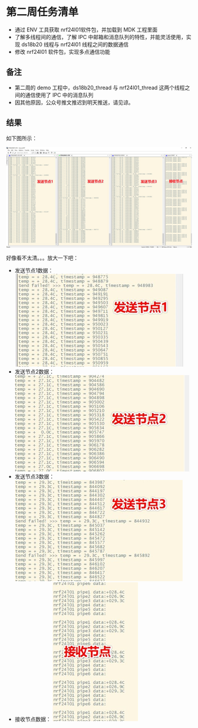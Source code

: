 # 第二周任务清单

- 通过 ENV 工具获取 nrf24l01软件包，并加载到 MDK 工程里面
- 了解多线程间的通信，了解 IPC 中邮箱和消息队列的特性，并能灵活使用，实现 ds18b20 线程与 nrf24l01 线程之间的数据通信
- 修改 nrf24l01 软件包，实现多点通信功能

## 备注

- 第二周的 demo 工程中，ds18b20_thread 与 nrf24l01_thread 这两个线程之间的通信使用了 IPC 中的消息队列
- 因其他原因，公众号推文推迟到明天推送，请见谅。

## 结果

如下图所示：

![board](figures/result.jpg)



好像看不太清。。。放大一下吧：
- 发送节点1数据：
![board](figures/pipe1_data.jpg)
- 发送节点2数据：
![board](figures/pipe2_data.jpg)
- 发送节点3数据：
![board](figures/pipe3_data.jpg)
- 接收节点数据：
![board](figures/recv.jpg)